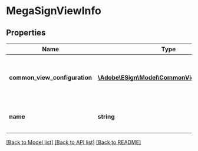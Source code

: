 # MegaSignViewInfo

## Properties
Name | Type | Description | Notes
------------ | ------------- | ------------- | -------------
**common_view_configuration** | [**\Adobe\ESign\\Model\CommonViewConfiguration**](CommonViewConfiguration.md) | Common view configuration for all the available views | [optional] 
**name** | **string** | Name of the requested mega sign view | [optional] 

[[Back to Model list]](../README.md#documentation-for-models) [[Back to API list]](../README.md#documentation-for-api-endpoints) [[Back to README]](../README.md)



